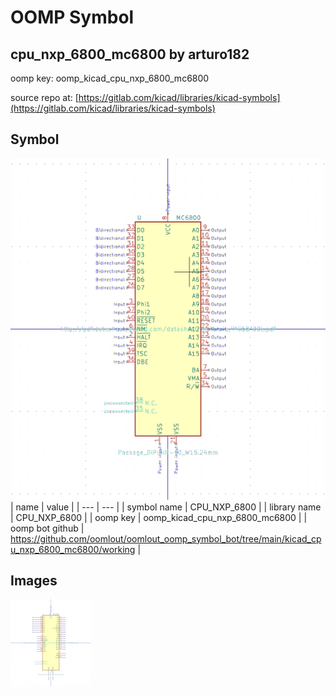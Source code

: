 # OOMP Symbol  
## cpu_nxp_6800_mc6800  by arturo182  
  
oomp key: oomp_kicad_cpu_nxp_6800_mc6800  
  
source repo at: [https://gitlab.com/kicad/libraries/kicad-symbols](https://gitlab.com/kicad/libraries/kicad-symbols)  
## Symbol  
  
[![working.png](working_600.png)](working.png)  
| name | value | 
| --- | --- | 
| symbol name | CPU_NXP_6800 | 
| library name | CPU_NXP_6800 | 
| oomp key | oomp_kicad_cpu_nxp_6800_mc6800 | 
| oomp bot github | https://github.com/oomlout/oomlout_oomp_symbol_bot/tree/main/kicad_cpu_nxp_6800_mc6800/working | 
## Images  
  
[![working.png](working_140.png)](working.png)  
